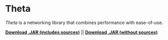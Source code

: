 Theta
=====

_Theta_ is a networking library that combines performance with ease-of-use.

[**Download .JAR (includes sources)**](http://theta.jire.org/theta.jar)  ||  [**Download .JAR (without sources)**](http://theta.jire.org/theta-nosources.jar)
